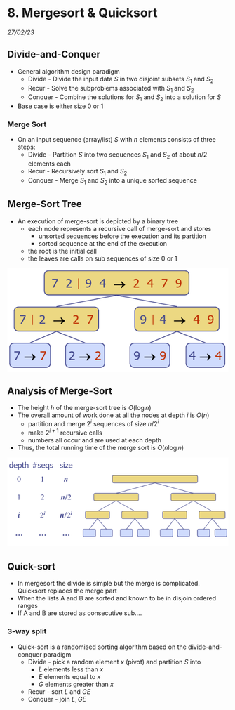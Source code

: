 # 8. Mergesort & Quicksort
_27/02/23_

## Divide-and-Conquer
- General algorithm design paradigm
	- Divide - Divide the input data $S$ in two disjoint subsets $S_1$ and $S_2$
	- Recur - Solve the subproblems associated with $S_1$ and $S_2$
	- Conquer - Combine the solutions for $S_1$ and $S_2$ into a solution for $S$
- Base case is either size 0 or 1

### Merge Sort
- On an input sequence (array/list) $S$ with $n$ elements consists of three steps:
	- Divide - Partition $S$ into two sequences $S_1$ and $S_2$ of about $n/2$ elements each
	- Recur -  Recursively sort $S_1$ and $S_2$
	- Conquer - Merge $S_1$ and $S_2$ into a unique sorted sequence

## Merge-Sort Tree
- An execution of merge-sort is depicted by a binary tree
	- each node represents a recursive call of merge-sort and stores
		- unsorted sequences before the execution and its partition
		- sorted sequence at the end of the execution
	- the root is the initial call
	- the leaves are calls on sub sequences of size 0 or 1

![](../../_resources/20230227121753.png)

## Analysis of Merge-Sort
- The height $h$ of the merge-sort tree is $O(\log n$) 
- The overall amount of work done at all the nodes at depth $i$ is $O(n)$
	- partition and merge $2^i$ sequences of size $n/2^i$
	- make $2^{i+1}$ recursive calls
	- numbers all occur and are used at each depth
- Thus, the total running time of the merge sort is $O(n\log n)$

![](../../_resources/20230227122328.png)

## Quick-sort
- In mergesort the divide is simple but the merge is complicated. Quicksort replaces the merge part
- When the lists A and B are sorted and known to be in disjoin ordered ranges
- If A and B are stored as consecutive sub....

### 3-way split
- Quick-sort is a randomised sorting algorithm based on the divide-and-conquer paradigm
	- Divide - pick a random element $x$ (pivot) and partition $S$ into 
		- $L$ elements less than $x$
		- $E$ elements equal to $x$
		- $G$ elements greater than $x$
	- Recur - sort $L$ and $GE$
	- Conquer - join $L,GE$
